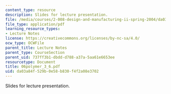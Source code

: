 ```yaml
---
content_type: resource
description: Slides for lecture presentation.
file: /media/courses/2-008-design-and-manufacturing-ii-spring-2004/da03a84f529b0e58b830f4f2a08e3702_06polymer_3_6.pdf
file_type: application/pdf
learning_resource_types:
- Lecture Notes
license: https://creativecommons.org/licenses/by-nc-sa/4.0/
ocw_type: OCWFile
parent_title: Lecture Notes
parent_type: CourseSection
parent_uid: 737ff3b1-dbdd-d788-a37a-5aa61e6653ee
resourcetype: Document
title: 06polymer_3_6.pdf
uid: da03a84f-529b-0e58-b830-f4f2a08e3702
---
```

Slides for lecture presentation.